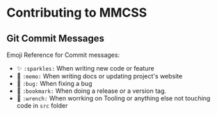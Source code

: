 # Contributing to MMCSS

## Git Commit Messages

Emoji Reference for Commit messages:
  - ✨ `:sparkles:` When writing new code or feature
  - 📝 `:memo:` When writing docs or updating project's website
  - 🐛 `:bug:` When fixing a bug
  - 🔖 `:bookmark:` When doing a release or a version tag.
  - 🔧 `:wrench:` When worrking on Tooling or anything else not touching code in `src` folder